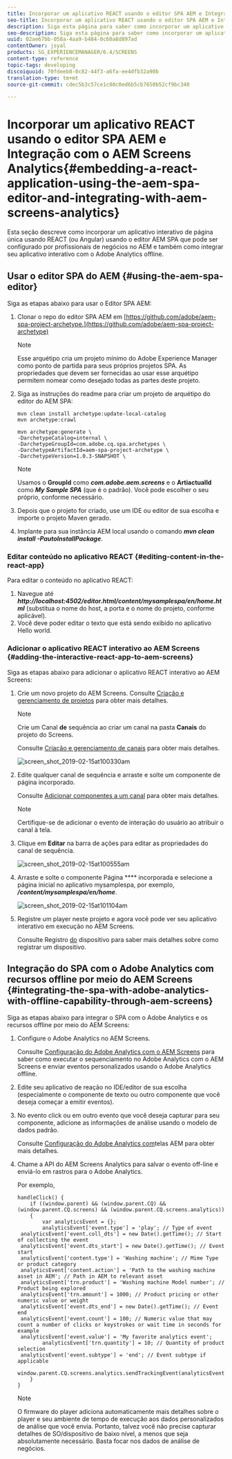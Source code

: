 ```yaml
---
title: Incorporar um aplicativo REACT usando o editor SPA AEM e Integração com o AEM Screens Analytics
seo-title: Incorporar um aplicativo REACT usando o editor SPA AEM e Integração com o AEM Screens Analytics
description: Siga esta página para saber como incorporar um aplicativo interativo de página única usando REACT (ou Angular) usando o editor AEM SPA que pode ser configurado pelos profissionais de negócios no AEM e também como integrar seu aplicativo interativo com o Adobe Analytics offline.
seo-description: Siga esta página para saber como incorporar um aplicativo interativo de página única usando REACT (ou Angular) usando o editor AEM SPA que pode ser configurado pelos profissionais de negócios no AEM e também como integrar seu aplicativo interativo com o Adobe Analytics offline.
uuid: 02ae67bb-058a-4aa9-b484-0c60a8d897ad
contentOwner: jsyal
products: SG_EXPERIENCEMANAGER/6.4/SCREENS
content-type: reference
topic-tags: developing
discoiquuid: 70fdeeb8-0c82-44f3-a6fa-ee4dfb32a90b
translation-type: tm+mt
source-git-commit: cdec5b3c57ce1c80c0ed6b5cb7650b52cf9bc340

---
```



# Incorporar um aplicativo REACT usando o editor SPA AEM e Integração com o AEM Screens Analytics{#embedding-a-react-application-using-the-aem-spa-editor-and-integrating-with-aem-screens-analytics}

Esta seção descreve como incorporar um aplicativo interativo de página única usando REACT (ou Angular) usando o editor AEM SPA que pode ser configurado por profissionais de negócios no AEM e também como integrar seu aplicativo interativo com o Adobe Analytics offline.

## Usar o editor SPA do AEM {#using-the-aem-spa-editor}

Siga as etapas abaixo para usar o Editor SPA AEM:

1. Clonar o repo do editor SPA AEM em [https://github.com/adobe/aem-spa-project-archetype.](https://github.com/adobe/aem-spa-project-archetype)

   >[!NOTE]
   >
   >Esse arquétipo cria um projeto mínimo do Adobe Experience Manager como ponto de partida para seus próprios projetos SPA. As propriedades que devem ser fornecidas ao usar esse arquétipo permitem nomear como desejado todas as partes deste projeto.

1. Siga as instruções do readme para criar um projeto de arquétipo do editor do AEM SPA:

   ```
   mvn clean install archetype:update-local-catalog
   mvn archetype:crawl
   
   mvn archetype:generate \
   -DarchetypeCatalog=internal \
   -DarchetypeGroupId=com.adobe.cq.spa.archetypes \
   -DarchetypeArtifactId=aem-spa-project-archetype \
   -DarchetypeVersion=1.0.3-SNAPSHOT \
   ```

   >[!NOTE]
   >
   >Usamos o **GroupId** como ***com.adobe.aem.screens*** e o **ArtiactualId** como ***My Sample SPA*** (que é o padrão). Você pode escolher o seu próprio, conforme necessário.

1. Depois que o projeto for criado, use um IDE ou editor de sua escolha e importe o projeto Maven gerado.
1. Implante para sua instância AEM local usando o comando ***mvn clean install -PautoInstallPackage***.

### Editar conteúdo no aplicativo REACT {#editing-content-in-the-react-app}

Para editar o conteúdo no aplicativo REACT:

1. Navegue até ***http://localhost:4502/editor.html/content/mysamplespa/en/home.html*** (substitua o nome do host, a porta e o nome do projeto, conforme aplicável).
1. Você deve poder editar o texto que está sendo exibido no aplicativo Hello world.

### Adicionar o aplicativo REACT interativo ao AEM Screens {#adding-the-interactive-react-app-to-aem-screens}

Siga as etapas abaixo para adicionar o aplicativo REACT interativo ao AEM Screens:

1. Crie um novo projeto do AEM Screens. Consulte [Criação e gerenciamento de projetos](/help/screens/creating-a-screens-project.md) para obter mais detalhes.

   >[!NOTE]
   >
   >Crie um Canal **de** sequência ao criar um canal na pasta **Canais** do projeto do Screens.
   >
   >Consulte [Criação e gerenciamento de canais](/help/screens/managing-channels.md) para obter mais detalhes.

   ![screen_shot_2019-02-15at100330am](assets/screen_shot_2019-02-15at100330am.png)

1. Edite qualquer canal de sequência e arraste e solte um componente de página incorporado.

   Consulte [Adicionar componentes a um canal](/help/screens/adding-components-to-a-channel.md) para obter mais detalhes.

   >[!NOTE]
   >
   >Certifique-se de adicionar o evento de interação do usuário ao atribuir o canal à tela.

1. Clique em **Editar** na barra de ações para editar as propriedades do canal de sequência.

   ![screen_shot_2019-02-15at100555am](assets/screen_shot_2019-02-15at100555am.png)

1. Arraste e solte o componente Página **** incorporada e selecione a página inicial no aplicativo mysamplespa, por exemplo, ***/content/mysamplespa/en/home***.

   ![screen_shot_2019-02-15at101104am](assets/screen_shot_2019-02-15at101104am.png)

1. Registre um player neste projeto e agora você pode ver seu aplicativo interativo em execução no AEM Screens.

   Consulte Registro [do](/help/screens/device-registration.md) dispositivo para saber mais detalhes sobre como registrar um dispositivo.

## Integração do SPA com o Adobe Analytics com recursos offline por meio do AEM Screens {#integrating-the-spa-with-adobe-analytics-with-offline-capability-through-aem-screens}

Siga as etapas abaixo para integrar o SPA com o Adobe Analytics e os recursos offline por meio do AEM Screens:

1. Configure o Adobe Analytics no AEM Screens.

   Consulte [Configuração do Adobe Analytics com o AEM Screens](/help/screens/configuring-adobe-analytics-aem-screens.md) para saber como executar o sequenciamento no Adobe Analytics com o AEM Screens e enviar eventos personalizados usando o Adobe Analytics offline.

1. Edite seu aplicativo de reação no IDE/editor de sua escolha (especialmente o componente de texto ou outro componente que você deseja começar a emitir eventos).
1. No evento click ou em outro evento que você deseja capturar para seu componente, adicione as informações de análise usando o modelo de dados padrão.

   Consulte [Configuração do Adobe Analytics com](/help/screens/configuring-adobe-analytics-aem-screens.md)telas AEM para obter mais detalhes.

1. Chame a API do AEM Screens Analytics para salvar o evento off-line e enviá-lo em rastros para o Adobe Analytics.

   Por exemplo,

   ```
   handleClick() {
       if ((window.parent) && (window.parent.CQ) && (window.parent.CQ.screens) && (window.parent.CQ.screens.analytics))
       {
           var analyticsEvent = {};
           analyticsEvent['event.type'] = 'play'; // Type of event
    analyticsEvent['event.coll_dts'] = new Date().getTime(); // Start of collecting the event
    analyticsEvent['event.dts_start'] = new Date().getTime(); // Event start
    analyticsEvent['content.type'] = 'Washing machine'; // Mime Type or product category
    analyticsEvent['content.action'] = 'Path to the washing machine asset in AEM'; // Path in AEM to relevant asset
    analyticsEvent['trn.product'] = 'Washing machine Model number'; // Product being explored
    analyticsEvent['trn.amount'] = 1000; // Product pricing or other numeric value or weight
    analyticsEvent['event.dts_end'] = new Date().getTime(); // Event end
    analyticsEvent['event.count'] = 100; // Numeric value that may count a number of clicks or keystrokes or wait time in seconds for example
    analyticsEvent['event.value'] = 'My favorite analytics event';
           analyticsEvent['trn.quantity'] = 10; // Quantity of product selection
    analyticsEvent['event.subtype'] = 'end'; // Event subtype if applicable
    window.parent.CQ.screens.analytics.sendTrackingEvent(analyticsEvent);
       }
   }
   ```

   >[!NOTE]
   >
   >O firmware do player adiciona automaticamente mais detalhes sobre o player e seu ambiente de tempo de execução aos dados personalizados de análise que você envia. Portanto, talvez você não precise capturar detalhes de SO/dispositivo de baixo nível, a menos que seja absolutamente necessário. Basta focar nos dados de análise de negócios.

